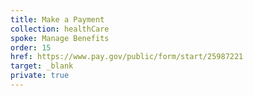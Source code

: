 ```yaml
---
title: Make a Payment
collection: healthCare
spoke: Manage Benefits
order: 15
href: https://www.pay.gov/public/form/start/25987221
target: _blank
private: true
---
```

